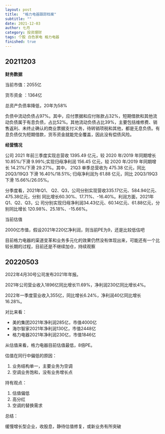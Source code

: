 ```yaml
---
layout: post
title:  "格力电器跟踪档案"
subtitle: ""
date: 2021-12-03
author: 七月
category: 投资理财
tags: 个股 白色家电 格力电器
finished: true
---
```


## 20211203

**财务数据**

当前市值：2055亿

货币资金 ：1364亿

总资产负债率降低，20年为58%

负债中流动负债占97%。其中，应付票据和应付账款占32%，短期借款和其他流动负债属于有息负债，占比52%。其他流动负债占比39%，主要包括维修费、销售返利、未终止确认的商业票据支付义务，待转销项税和其他，都是无息负债。有息负债仅为短期借款，货币资金就能完全覆盖，因此没有偿债风险。

**经营情况**

公司 2021 年前三季度实现总营收 1395.49 亿元，较 2020 年/2019 年同期增长 10.85%/下滑 9.99%;实现归母净利润 156.45 亿元，较 2020 年/2019 年同期增长 14.21%/下滑 29.27%。其中， 21Q3 单季总营收为 475.38 亿元，同比 20Q3/19Q3 下滑 16.40%/18.51%; 归母净利润为 61.88 亿元，同比 20Q3/19Q3 下滑 15.66%/26.05%。

分季度看，2021年Q1、 Q2、Q3，公司分别实现营收335.17亿元、584.94亿元、475.38亿元，分别 同比增长60.30%、17.71%、-16.40%。利润方面，2021年Q1、Q2、Q3，公 司分别实现归母净利润34.43亿元、60.14亿元、61.88亿元，分别同比增长 120.98%、25.18%、-15.66%。

当前估值

2000亿市值，假设2021年220亿净利润，则当前PE为9，还是比较低估吧

目前格力电器的渠道变革和业务多元化的效果仍然没有体现出来，可能还有一个比较长期的过程，目前还是不继续加仓，持续观察

## 20220503

2022年4月30号公司发布2021年年报。

2021年公司营业收入1896亿同比增长11.69%，净利润230亿同比增长4%。

2022年一季度营业收入355亿，同比增长6.24%，净利润40亿同比增长16.28%。

对比来看：

* 美的集团2021年净利润285亿，市值4000亿
* 海尔智家2021年净利润130亿，市值2448亿
* 格力电器2021年净利润230亿，市值1846亿

从估值来看，格力电器目前估值最低，8倍PE。

估值在同行中偏低的原因：

1. 业务结构单一，主要业务为空调
2. 空调业务饱和，没有业务增长点

持有观点：

1. 估值偏低
2. 高分红
3. 空调的替换需求

总结：

缓慢增长型企业，收股息，静待估值修复，或新业务有所突破